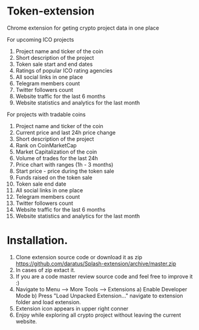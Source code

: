 # Token-extension
Chrome extension for geting crypto project data in one place

For upcoming ICO projects
1. Project name and ticker of the coin
2. Short description of the project
3. Token sale start and end dates
4. Ratings of popular ICO rating agencies
5. All social links in one place
6. Telegram members count
7. Twitter followers count
8. Website traffic for the last 6 months
9. Website statistics and analytics for the last month

For projects with tradable coins
1. Project name and ticker of the coin
2. Current price and last 24h price change
3. Short description of the project
4. Rank on CoinMarketCap
5. Market Capitalization of the coin
6. Volume of trades for the last 24h
7. Price chart with ranges (1h - 3 months)
8. Start price - price during the token sale
9. Funds raised on the token sale
10. Token sale end date
11. All social links in one place
12. Telegram members count
13. Twitter followers count
14. Website traffic for the last 6 months
15. Website statistics and analytics for the last month


# Installation.
1. Clone extension source code or download it as zip https://github.com/daratus/Splash-extension/archive/master.zip
2. In cases of zip extact it.
3. If you are a code master review source code and feel free to improve it :) 
4. Navigate to Menu --> More Tools --> Extensions
  a) Enable Developer Mode
  b) Press "Load Unpacked Extension..." navigate to extension folder and load extension.
5. Extension icon appears in upper right conner  
6. Enjoy while exploring all crypto project without leaving the current website.
